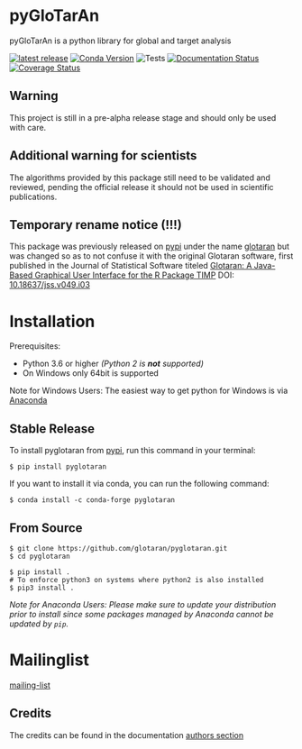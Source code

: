 # pyGloTarAn

pyGloTarAn is a python library for global and target analysis

[![latest release](https://pypip.in/version/pyglotaran/badge.svg)](https://pypi.org/project/pyglotaran/)
[![Conda Version](https://img.shields.io/conda/vn/conda-forge/pyglotaran.svg)](https://anaconda.org/conda-forge/pyglotaran)
![Tests](https://github.com/glotaran/pyglotaran/workflows/Tests/badge.svg)
[![Documentation Status](https://readthedocs.org/projects/pyglotaran/badge/?version=latest)](https://pyglotaran.readthedocs.io/en/latest/?badge=latest)
[![Coverage Status](https://codecov.io/gh/glotaran/pyglotaran/branch/master/graph/badge.svg)](https://codecov.io/gh/glotaran/pyglotaran)

## Warning

This project is still in a pre-alpha release stage and should only be used with care.

## Additional warning for scientists

The algorithms provided by this package still need to be validated and reviewed, pending the official release it should not be used in scientific publications.

## Temporary rename notice (!!!)

This package was previously released on [pypi](https://pypi.org/) under the name [glotaran](https://pypi.org/project/glotaran/) but was changed so as to not confuse it with the original Glotaran software, first published in the Journal of Statistical Software titeled [Glotaran: A Java-Based Graphical User Interface for the R Package TIMP](https://www.jstatsoft.org/article/view/v049i03) DOI: [10.18637/jss.v049.i03](https://www.jstatsoft.org/article/view/v049i03)

# Installation

Prerequisites:

- Python 3.6 or higher _(Python 2 is **not** supported)_
- On Windows only 64bit is supported

Note for Windows Users: The easiest way to get python for Windows is via [Anaconda](https://www.anaconda.com/)

## Stable Release

To install pyglotaran from [pypi](https://pypi.org/), run this command in your terminal:

```
$ pip install pyglotaran
```

If you want to install it via conda, you can run the following command:

```
$ conda install -c conda-forge pyglotaran
```

## From Source

```
$ git clone https://github.com/glotaran/pyglotaran.git
$ cd pyglotaran

$ pip install .
# To enforce python3 on systems where python2 is also installed
$ pip3 install .

```

_Note for Anaconda Users: Please make sure to update your distribution prior to install since some packages managed by Anaconda cannot be updated by `pip`._

# Mailinglist

[mailing-list](https://groups.google.com/forum/#!forum/glotaran)

## Credits

The credits can be found in the documentation
[authors section](https://pyglotaran.readthedocs.io/en/latest/authors.html)
